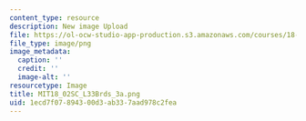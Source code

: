 ```yaml
---
content_type: resource
description: New image Upload
file: https://ol-ocw-studio-app-production.s3.amazonaws.com/courses/18-02sc-multivariable-calculus-fall-2010/1ecd7f07894300d3ab337aad978c2fea_MIT18_02SC_L33Brds_3a.png
file_type: image/png
image_metadata:
  caption: ''
  credit: ''
  image-alt: ''
resourcetype: Image
title: MIT18_02SC_L33Brds_3a.png
uid: 1ecd7f07-8943-00d3-ab33-7aad978c2fea
---
```


